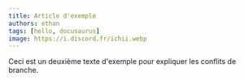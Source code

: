 ```yaml
---
title: Article d'exemple
authors: ethan
tags: [hello, docusaurus]
image: https://i.discord.fr/ichii.webp
---
```


Ceci est un deuxième texte d'exemple pour expliquer les conflits de branche.